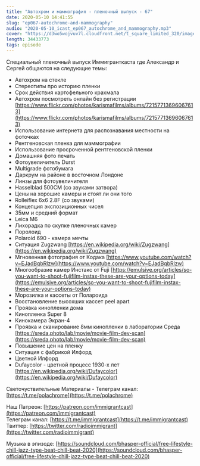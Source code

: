 ```yaml
---
title: "Автохром и маммография - пленочный выпуск - 67"
date: 2020-05-10 14:41:55
slug: "ep067-autochrome-and-mammography"
audio: "2020-05-10_icast_ep067_autochrome_and_mammography.mp3"
cover: "https://d3wo5wojvuv7l.cloudfront.net/t_square_limited_320/images.spreaker.com/original/e9ef55175684e77275c9b170e0cf81b4.jpg"
length: 34433773
tags: episode
---
```

Специальный пленочный выпуск Иммигранткаста где Александр и Сергей общаются на следующие темы:  
  
* Автохром на стекле  
* Стереотипы про историю пленки  
* Срок действия картофельного крахмала  
* Автохром посмотреть онлайн без регистрации [https://www.flickr.com/photos/karismafilms/albums/72157713696067613](https://www.flickr.com/photos/karismafilms/albums/72157713696067613)  
* Использование интернета для распознавания местности на фоточках  
* Рентгеновская пленка для маммографии  
* Использование просроченной рентгеновской пленки  
* Домашняя фото печать  
* Фотоувеличитель Durst  
* Multigrade фотобумага  
* Даркрум на районе в восточном Лондоне  
* Линзы для фотоувеличителя  
* Hasselblad 500CM (со звуками затвора)  
* Цены на хорошие камеры и стоят ли они того  
* Rolleiflex 6x6 2.8F (со звуками)  
* Концепция экспозиционных чисел  
* 35мм и средний формат  
* Leica M6  
* Лихорадка по скупке пленочных камер  
* Поролоид  
* Polaroid 690 - камера мечты  
* Ситуация Zugzwang [https://en.wikipedia.org/wiki/Zugzwang](https://en.wikipedia.org/wiki/Zugzwang)  
* Мгновенная фотография от Кодака [https://www.youtube.com/watch?v=EJadBqbRlzw](https://www.youtube.com/watch?v=EJadBqbRlzw)  
* Многообразие камер Инстакс от Fuji [https://emulsive.org/articles/so-you-want-to-shoot-fujifilm-instax-these-are-your-options-today](https://emulsive.org/articles/so-you-want-to-shoot-fujifilm-instax-these-are-your-options-today)  
* Морозилка и кассеты от Полароида  
* Восстановление высохших кассет peel apart  
* Проявка кинопленки дома  
* Кинопленка Super 8  
* Кинокамера Экран-4  
* Проявка и сканирование 8мм кинопленки в лаборатории Среда [https://sreda.photo/lab/movie/movie-film-dev-scan](https://sreda.photo/lab/movie/movie-film-dev-scan)  
* Повышение цен на пленку  
* Ситуация с фабрикой Илфорд  
* Цветной Илфорд  
* Dufaycolor - цветной процесс 1930-х лет [https://en.wikipedia.org/wiki/Dufaycolor](https://en.wikipedia.org/wiki/Dufaycolor)  
  
Светочуствительные Материалы - Телеграм канал: [https://t.me/polachrome](https://t.me/polachrome)  
  
Наш Патреон: [https://patreon.com/immigrantcast](https://patreon.com/immigrantcast)  
Телеграм канал: [https://t.me/immigrantcast](https://t.me/immigrantcast)  
Твиттер: [https://twitter.com/radioimmigrant](https://twitter.com/radioimmigrant)  
  
Музыка в эпизоде: [https://soundcloud.com/bhasper-official/free-lifestyle-chill-jazz-type-beat-chill-beat-2020](https://soundcloud.com/bhasper-official/free-lifestyle-chill-jazz-type-beat-chill-beat-2020)
